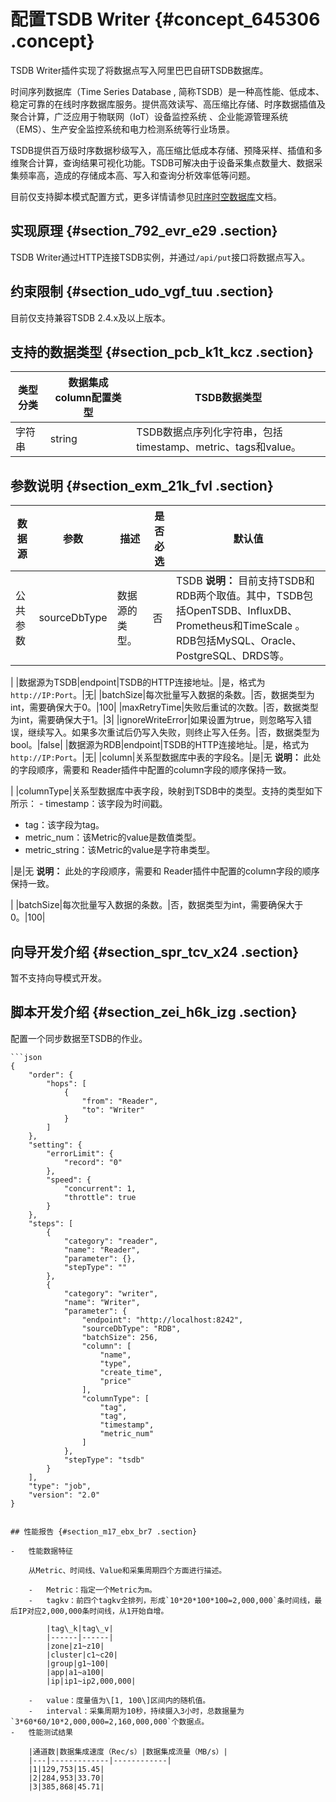 # 配置TSDB Writer {#concept_645306 .concept}

TSDB Writer插件实现了将数据点写入阿里巴巴自研TSDB数据库。

时间序列数据库（Time Series Database , 简称TSDB）是一种高性能、低成本、稳定可靠的在线时序数据库服务。提供高效读写、高压缩比存储、时序数据插值及聚合计算，广泛应用于物联网（IoT）设备监控系统 、企业能源管理系统（EMS）、生产安全监控系统和电力检测系统等行业场景。

TSDB提供百万级时序数据秒级写入，高压缩比低成本存储、预降采样、插值和多维聚合计算，查询结果可视化功能。TSDB可解决由于设备采集点数量大、数据采集频率高，造成的存储成本高、写入和查询分析效率低等问题。

目前仅支持脚本模式配置方式，更多详情请参见[时序时空数据库](https://help.aliyun.com/document_detail/55652.html)文档。

## 实现原理 {#section_792_evr_e29 .section}

TSDB Writer通过HTTP连接TSDB实例，并通过`/api/put`接口将数据点写入。

## 约束限制 {#section_udo_vgf_tuu .section}

目前仅支持兼容TSDB 2.4.x及以上版本。

## 支持的数据类型 {#section_pcb_k1t_kcz .section}

|类型分类|数据集成column配置类型|TSDB数据类型|
|----|--------------|--------|
|字符串|string|TSDB数据点序列化字符串，包括timestamp、metric、tags和value。|

## 参数说明 {#section_exm_21k_fvl .section}

|数据源|参数|描述|是否必选|默认值|
|---|--|--|----|---|
|公共参数|sourceDbType|数据源的类型。|否|TSDB **说明：** 目前支持TSDB和RDB两个取值。其中，TSDB包括OpenTSDB、InfluxDB、Prometheus和TimeScale 。RDB包括MySQL、Oracle、PostgreSQL、DRDS等。

 |
|数据源为TSDB|endpoint|TSDB的HTTP连接地址。|是，格式为`http://IP:Port`。|无|
|batchSize|每次批量写入数据的条数。|否，数据类型为int，需要确保大于0。|100|
|maxRetryTime|失败后重试的次数。|否，数据类型为int，需要确保大于1。|3|
|ignoreWriteError|如果设置为true，则忽略写入错误，继续写入。如果多次重试后仍写入失败，则终止写入任务。|否，数据类型为bool。|false|
|数据源为RDB|endpoint|TSDB的HTTP连接地址。|是，格式为`http://IP:Port`。|无|
|column|关系型数据库中表的字段名。|是|无 **说明：** 此处的字段顺序，需要和 Reader插件中配置的column字段的顺序保持一致。

 |
|columnType|关系型数据库中表字段，映射到TSDB中的类型。支持的类型如下所示： -   timestamp：该字段为时间戳。
-   tag：该字段为tag。
-   metric\_num：该Metric的value是数值类型。
-   metric\_string：该Metric的value是字符串类型。

 |是|无 **说明：** 此处的字段顺序，需要和 Reader插件中配置的column字段的顺序保持一致。

 |
|batchSize|每次批量写入数据的条数。|否，数据类型为int，需要确保大于0。|100|

## 向导开发介绍 {#section_spr_tcv_x24 .section}

暂不支持向导模式开发。

## 脚本开发介绍 {#section_zei_h6k_izg .section}

配置一个同步数据至TSDB的作业。

``` {#codeblock_o35_st2_z2z}
```json
{
    "order": {
        "hops": [
            {
                "from": "Reader",
                "to": "Writer"
            }
        ]
    },
    "setting": {
        "errorLimit": {
            "record": "0"
        },
        "speed": {
            "concurrent": 1,
            "throttle": true
        }
    },
    "steps": [
        {
            "category": "reader",
            "name": "Reader",
            "parameter": {},
            "stepType": ""
        },
        {
            "category": "writer",
            "name": "Writer",
            "parameter": {
                "endpoint": "http://localhost:8242",
                "sourceDbType": "RDB",
                "batchSize": 256,
                "column": [
                    "name",
                    "type",
                    "create_time",
                    "price"
                ],
                "columnType": [
                    "tag",
                    "tag",
                    "timestamp",
                    "metric_num"
                ]
            },
            "stepType": "tsdb"
        }
    ],
    "type": "job",
    "version": "2.0"
}
```
```

## 性能报告 {#section_m17_ebx_br7 .section}

-   性能数据特征

    从Metric、时间线、Value和采集周期四个方面进行描述。

    -   Metric：指定一个Metric为m。
    -   tagkv：前四个tagkv全排列，形成`10*20*100*100=2,000,000`条时间线，最后IP对应2,000,000条时间线，从1开始自增。

        |tag\_k|tag\_v|
        |------|------|
        |zone|z1~z10|
        |cluster|c1~c20|
        |group|g1~100|
        |app|a1~a100|
        |ip|ip1~ip2,000,000|

    -   value：度量值为\[1, 100\]区间内的随机值。
    -   interval：采集周期为10秒，持续摄入3小时，总数据量为`3*60*60/10*2,000,000=2,160,000,000`个数据点。
-   性能测试结果

    |通道数|数据集成速度（Rec/s）|数据集成流量（MB/s）|
    |---|-------------|------------|
    |1|129,753|15.45|
    |2|284,953|33.70|
    |3|385,868|45.71|


